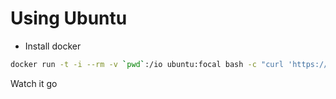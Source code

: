 # Using Ubuntu

- Install docker

```sh
docker run -t -i --rm -v `pwd`:/io ubuntu:focal bash -c "curl 'https://raw.githubusercontent.com/voltronic-inverter/web/master/windows/linux-docker-build.sh' | bash"
```

Watch it go